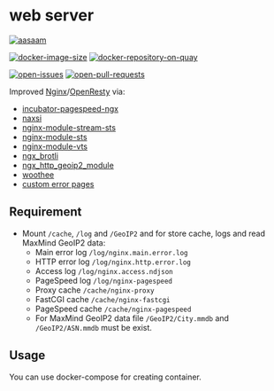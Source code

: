 # web server

[![aasaam](https://flat.badgen.net/badge/aasaam/software%20development%20group/0277bd?labelColor=000000&icon=https%3A%2F%2Fcdn.jsdelivr.net%2Fgh%2Faasaam%2Finformation%2Flogo%2Faasaam.svg)](https://github.com/aasaam)

[![docker-image-size](https://flat.badgen.net/docker/size/aasaam/web-server)](https://hub.docker.com/r/aasaam/web-server)
[![docker-repository-on-quay](https://flat.badgen.net/badge/quay.io/repo/cyan)](https://quay.io/repository/aasaam/web-server)

[![open-issues](https://flat.badgen.net/github/open-issues/aasaam/web-server)](https://github.com/aasaam/web-server/issues)
[![open-pull-requests](https://flat.badgen.net/github/open-prs/aasaam/web-server)](https://github.com/aasaam/web-server/pulls)

Improved [Nginx](http://nginx.org/)/[OpenResty](https://openresty.org/en/) via:

* [incubator-pagespeed-ngx](https://github.com/apache/incubator-pagespeed-ngx)
* [naxsi](https://github.com/nbs-system/naxsi)
* [nginx-module-stream-sts](https://github.com/vozlt/nginx-module-stream-sts)
* [nginx-module-sts](https://github.com/vozlt/nginx-module-sts)
* [nginx-module-vts](https://github.com/vozlt/nginx-module-vts)
* [ngx_brotli](https://github.com/google/ngx_brotli)
* [ngx_http_geoip2_module](https://github.com/leev/ngx_http_geoip2_module)
* [woothee](http://woothee.github.io)
* [custom error pages](https://aasaam.github.io/error-pages)

## Requirement

* Mount `/cache`, `/log` and `/GeoIP2` and for store cache, logs and read MaxMind GeoIP2 data:
  * Main error log `/log/nginx.main.error.log`
  * HTTP error log `/log/nginx.http.error.log`
  * Access log `/log/nginx.access.ndjson`
  * PageSpeed log `/log/nginx-pagespeed`
  * Proxy cache `/cache/nginx-proxy`
  * FastCGI cache `/cache/nginx-fastcgi`
  * PageSpeed cache `/cache/nginx-pagespeed`
  * For MaxMind GeoIP2 data file `/GeoIP2/City.mmdb` and `/GeoIP2/ASN.mmdb` must be exist.

## Usage

You can use docker-compose for creating container.
